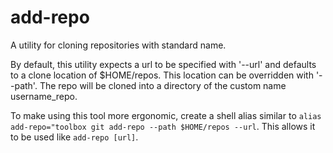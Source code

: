# add-repo
A utility for cloning repositories with standard name.

By default, this utility expects a url to be specified with 
'--url' and defaults to a clone location of $HOME/repos.
This location can be overridden with '--path'. The repo will
be cloned into a directory of the custom name username_repo.

To make using this tool more ergonomic, create a shell alias
similar to `alias add-repo="toolbox git add-repo --path $HOME/repos --url`.
This allows it to be used like `add-repo [url]`.
